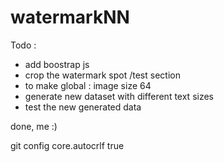 # watermarkNN
 
Todo : 
- add boostrap js
- crop the watermark spot /test section
- to make global : image size 64 
- generate new dataset with different text sizes 
- test the new generated data

done, me :)

git config core.autocrlf true